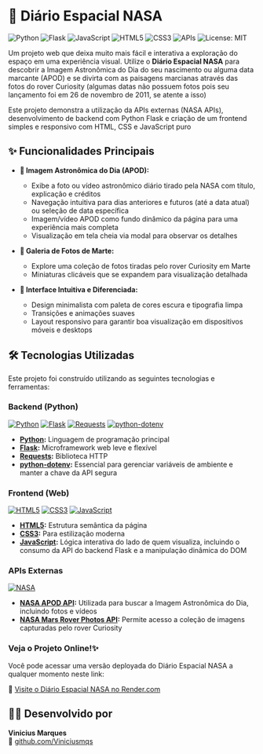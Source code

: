 # 🔭 Diário Espacial NASA

![Python](https://img.shields.io/badge/Python-3.8%2B-blue?style=flat&logo=python&logoColor=white)
![Flask](https://img.shields.io/badge/Framework-Flask-black?style=flat&logo=flask&logoColor=white)
![JavaScript](https://img.shields.io/badge/Frontend-JavaScript-yellow?style=flat&logo=javascript&logoColor=black)
![HTML5](https://img.shields.io/badge/Web-HTML5-orange?style=flat&logo=html5&logoColor=white)
![CSS3](https://img.shields.io/badge/Web-CSS3-blue?style=flat&logo=css3&logoColor=white)
![APIs](https://img.shields.io/badge/API-NASA%20APIs-red?style=flat&logo=nasa&logoColor=white)
![License: MIT](https://img.shields.io/badge/License-MIT-yellow.svg)

Um projeto web que deixa muito mais fácil e interativa a exploração do espaço em uma experiência visual. Utilize o **Diário Espacial NASA** para descobrir a Imagem Astronômica do Dia do seu nascimento ou alguma data marcante (APOD) e se divirta com as paisagens marcianas através das fotos do rover Curiosity (algumas datas não possuem fotos pois seu lançamento foi em 26 de novembro de 2011, se atente a isso)

Este projeto demonstra a utilização da APIs externas (NASA APIs), desenvolvimento de backend com Python Flask e criação de um frontend simples e responsivo com HTML, CSS e JavaScript puro

## ✨ Funcionalidades Principais

* **🌌 Imagem Astronômica do Dia (APOD):**
    * Exibe a foto ou vídeo astronômico diário tirado pela NASA com título, explicação e créditos
    * Navegação intuitiva para dias anteriores e futuros (até a data atual) ou seleção de data específica
    * Imagem/vídeo APOD como fundo dinâmico da página para uma experiência mais completa
    * Visualização em tela cheia via modal para observar os detalhes


* **📸 Galeria de Fotos de Marte:**
    * Explore uma coleção de fotos tiradas pelo rover Curiosity em Marte
    * Miniaturas clicáveis que se expandem para visualização detalhada


* **🚀 Interface Intuitiva e Diferenciada:**
    * Design minimalista com paleta de cores escura e tipografia limpa
    * Transições e animações suaves
    * Layout responsivo para garantir boa visualização em dispositivos móveis e desktops

## 🛠️ Tecnologias Utilizadas

Este projeto foi construído utilizando as seguintes tecnologias e ferramentas:

### Backend (Python)

[![Python](https://img.shields.io/badge/Python-3670A0?style=for-the-badge&logo=python&logoColor=ffdd54)](https://www.python.org/)
[![Flask](https://img.shields.io/badge/Flask-000000?style=for-the-badge&logo=flask&logoColor=white)](https://flask.palletsprojects.com/)
[![Requests](https://img.shields.io/badge/Requests-282C34?style=for-the-badge&logo=requests&logoColor=white)](https://docs.python-requests.org/)
[![python-dotenv](https://img.shields.io/badge/python--dotenv-DDDDDD?style=for-the-badge&logo=dot-env&logoColor=black)](https://pypi.org/project/python-dotenv/)

* **[Python](https://www.python.org/):** Linguagem de programação principal
* **[Flask](https://flask.palletsprojects.com/):** Microframework web leve e flexível
* **[Requests](https://docs.python-requests.org/):** Biblioteca HTTP
* **[python-dotenv](https://pypi.org/project/python-dotenv/):** Essencial para gerenciar variáveis de ambiente e manter a chave da API segura


### Frontend (Web)

[![HTML5](https://img.shields.io/badge/HTML5-E34F26?style=for-the-badge&logo=html5&logoColor=white)](https://developer.mozilla.org/pt-BR/docs/Web/HTML/HTML5)
[![CSS3](https://img.shields.io/badge/CSS3-1572B6?style=for-the-badge&logo=css3&logoColor=white)](https://developer.mozilla.org/pt-BR/docs/Web/CSS)
[![JavaScript](https://img.shields.io/badge/JavaScript-F7DF1E?style=for-the-badge&logo=javascript&logoColor=black)](https://developer.mozilla.org/pt-BR/docs/Web/JavaScript)

* **[HTML5](https://developer.mozilla.org/pt-BR/docs/Web/HTML/HTML5):** Estrutura semântica da página
* **[CSS3](https://developer.mozilla.org/pt-BR/docs/Web/CSS):** Para estilização moderna 
* **[JavaScript](https://developer.mozilla.org/pt-BR/docs/Web/JavaScript):** Lógica interativa do lado de quem visualiza, incluindo o consumo da API do backend Flask e a manipulação dinâmica do DOM

### APIs Externas

[![NASA](https://img.shields.io/badge/NASA%20APIs-0B3D91?style=for-the-badge&logo=nasa&logoColor=white)](https://api.nasa.gov/)

* **[NASA APOD API](https://api.nasa.gov/api.html#apod):** Utilizada para buscar a Imagem Astronômica do Dia, incluindo fotos e vídeos
* **[NASA Mars Rover Photos API](https://api.nasa.gov/api.html#mars-photos):** Permite acesso a coleção de imagens capturadas pelo rover Curiosity

### Veja o Projeto Online!✨

Você pode acessar uma versão deployada do Diário Espacial NASA a qualquer momento neste link:

🔗 [Visite o Diário Espacial NASA no Render.com](https://diario-espacial-nasa.onrender.com)

## 👨‍💻 Desenvolvido por

**Vinicius Marques**  
🔗 [github.com/Viniciusmqs](https://github.com/Viniciusmqs) 

